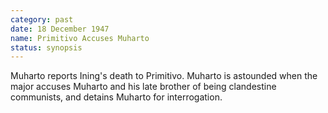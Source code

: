 ```yaml
---
category: past
date: 18 December 1947
name: Primitivo Accuses Muharto
status: synopsis
---
```

Muharto reports Ining's death to Primitivo. Muharto is astounded when the major accuses Muharto and his late brother of being clandestine communists, and detains Muharto for interrogation.
